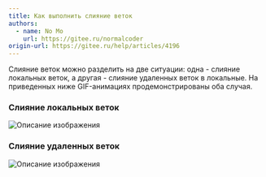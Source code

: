 ```yaml
---
title: Как выполнить слияние веток
authors:
  - name: No Mo
    url: https://gitee.ru/normalcoder
origin-url: https://gitee.ru/help/articles/4196
---
```


Слияние веток можно разделить на две ситуации: одна - слияние локальных веток, а другая - слияние удаленных веток в локальные. На приведенных ниже GIF-анимациях продемонстрированы оба случая.

### Слияние локальных веток

![Описание изображения](https://static.oschina.net/uploads/img/201603/11110502_Puw4.gif 'Введите название изображения здесь')

### Слияние удаленных веток

![Описание изображения](https://static.oschina.net/uploads/img/201603/11105933_WdrB.gif 'Введите название изображения здесь')